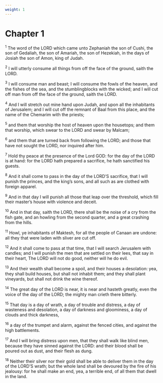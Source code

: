```yaml
---
weight: 1
---
```


# Chapter 1

<sup>1</sup> The word of the LORD which came unto Zephaniah the son of Cushi, the son of Gedaliah, the son of Amariah, the son of Hezekiah, in the days of Josiah the son of Amon, king of Judah. 

<sup>2</sup> I will utterly consume all things from off the face of the ground, saith the LORD. 

<sup>3</sup> I will consume man and beast; I will consume the fowls of the heaven, and the fishes of the sea, and the stumblingblocks with the wicked; and I will cut off man from off the face of the ground, saith the LORD. 

<sup>4</sup> And I will stretch out mine hand upon Judah, and upon all the inhabitants of Jerusalem; and I will cut off the remnant of Baal from this place, and the name of the Chemarim with the priests; 

<sup>5</sup> and them that worship the host of heaven upon the housetops; and them that worship, which swear to the LORD and swear by Malcam; 

<sup>6</sup> and them that are turned back from following the LORD; and those that have not sought the LORD, nor inquired after him. 

<sup>7</sup> Hold thy peace at the presence of the Lord GOD: for the day of the LORD is at hand: for the LORD hath prepared a sacrifice, he hath sanctified his guests. 

<sup>8</sup> And it shall come to pass in the day of the LORD’S sacrifice, that I will punish the princes, and the king’s sons, and all such as are clothed with foreign apparel. 

<sup>9</sup> And in that day I will punish all those that leap over the threshold, which fill their master’s house with violence and deceit. 

<sup>10</sup> And in that day, saith the LORD, there shall be the noise of a cry from the fish gate, and an howling from the second quarter, and a great crashing from the hills. 

<sup>11</sup> Howl, ye inhabitants of Maktesh, for all the people of Canaan are undone: all they that were laden with sliver are cut off. 

<sup>12</sup> And it shall come to pass at that time, that I will search Jerusalem with candles; and I will punish the men that are settled on their lees, that say in their heart, The LORD will not do good, neither will he do evil. 

<sup>13</sup> And their wealth shall become a spoil, and their houses a desolation: yea, they shall build houses, but shall not inhabit them; and they shall plant vineyards, but shall not drink the wine thereof. 

<sup>14</sup> The great day of the LORD is near, it is near and hasteth greatly, even the voice of the day of the LORD; the mighty man crieth there bitterly. 

<sup>15</sup> That day is a day of wrath, a day of trouble and distress, a day of wasteness and desolation, a day of darkness and gloominess, a day of clouds and thick darkness, 

<sup>16</sup> a day of the trumpet and alarm, against the fenced cities, and against the high battlements. 

<sup>17</sup> And I will bring distress upon men, that they shall walk like blind men, because they have sinned against the LORD: and their blood shall be poured out as dust, and their flesh as dung. 

<sup>18</sup> Neither their silver nor their gold shall be able to deliver them in the day of the LORD’S wrath; but the whole land shall be devoured by the fire of his jealousy: for he shall make an end, yea, a terrible end, of all them that dwell in the land. 


